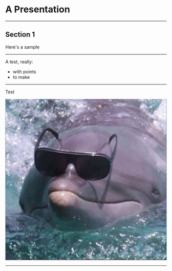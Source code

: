 ﻿# A Presentation

---

## Section 1 

Here's a sample

---

A test, really:

- with points
- to make

---

Test

![a dolphin with sunglasses on its nose](assets/dolphin_hat.JPG)

---
